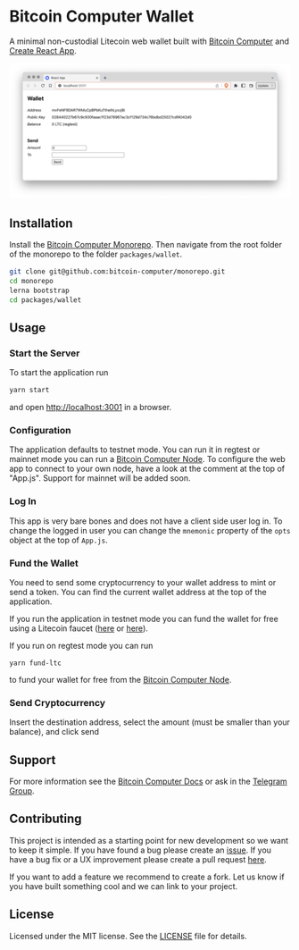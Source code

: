# Bitcoin Computer Wallet

A minimal non-custodial Litecoin web wallet built with [Bitcoin Computer](https://www.bitcoincomputer.io/) and [Create React App](https://create-react-app.dev/).

![Screenshot](public/screenshot.png)

## Installation

Install the [Bitcoin Computer Monorepo](https://github.com/bitcoin-computer/monorepo). Then navigate from the root folder of the monorepo to the folder ``packages/wallet``.

```bash
git clone git@github.com:bitcoin-computer/monorepo.git
cd monorepo
lerna bootstrap
cd packages/wallet
```

## Usage

### Start the Server

To start the application run
```bash
yarn start
```
and open [http://localhost:3001](http://localhost:3001) in a browser.

### Configuration

The application defaults to testnet mode. You can run it in regtest or mainnet mode you can run a [Bitcoin Computer Node][node]. To configure the web app to connect to your own node, have a look at the comment at the top of "App.js". Support for mainnet will be added soon.

### Log In

This app is very bare bones and does not have a client side user log in. To change the logged in user you can change the ``mnemonic`` property of the ``opts`` object at the top of ``App.js``.

### Fund the Wallet

You need to send some cryptocurrency to your wallet address to mint or send a token. You can find the current wallet address at the top of the application.

If you run the application in testnet mode you can fund the wallet for free using a Litecoin faucet ([here](https://testnet-faucet.com/ltc-testnet/) or [here](http://litecointf.salmen.website/)).

If you run on regtest mode you can run
```
yarn fund-ltc
```
to fund your wallet for free from the [Bitcoin Computer Node][node].

### Send Cryptocurrency

Insert the destination address, select the amount (must be smaller than your balance), and click send
## Support

For more information see the [Bitcoin Computer Docs](https://docs.bitcoincomputer.io) or ask in the [Telegram Group](https://t.me/joinchat/FMrjOUWRuUkNuIt7zJL8tg).

## Contributing

This project is intended as a starting point for new development so we want to keep it simple. If you have found a bug please create an [issue](https://github.com/bitcoin-computer/monorepo/issues). If you have a bug fix or a UX improvement please create a pull request [here](https://github.com/bitcoin-computer/monorepo/pulls).

If you want to add a feature we recommend to create a fork. Let us know if you have built something cool and we can link to your project.
## License

Licensed under the MIT license. See the [LICENSE](https://github.com/bitcoin-computer/monorepo/blob/main/packages/wallet/LICENSE) file for details.

[node]: https://github.com/bitcoin-computer/monorepo/tree/main/packages/node 